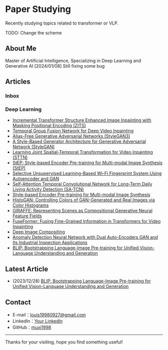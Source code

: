 # Paper Studying

Recently studying topics related to transformer or VLP.

TODO: Change the scheme

## About Me
Master of Artificial Intelligence, Specializing in Deep Learning and Generative AI
[2024/01/08] Still fixing some bug

## Articles

### Inbox


### Deep Learning
- [Incremental Transformer Structure Enhanced Image Inpainting with Masking Positional Encoding (ZITS)](link-to-your-article)
- [Temporal Group Fusion Network for Deep Video Inpainting](link-to-your-article)
- [Alias-Free Generative Adversarial Networks (StyleGAN3)](link-to-category)
- [A Style-Based Generator Architecture for Generative Adversarial Network (StyleGAN)]()
- [Learning Joint Spatial-Temporal Transformation for Video Inpainting (STTN)]()
- [StEP: Style-based Encoder Pre-training for Multi-modal Image Synthesis (StEP)](StEP.md)
- [Selective Unsupervised Learning-Based Wi-Fi Fingerprint System Using Autoencoder and GAN]()
- [Self-Attention Temporal Convolutional Network for Long-Term Daily Living Activity Detection (SA-TCN)]()
- [Style-based Encoder Pre-training for Multi-modal Image Synthesis]()
- [HistoGAN: Controlling Colors of GAN-Generated and Real Images via Color Histograms](HistoGAN.md) 
- [GIRAFFE: Representing Scenes as Compositional Generative Neural Feature Fields]()
- [FuseFormer: Fusing Fine-Grained Information in Transformers for Video Inpainting]()
- [Deep Image Compositing]()
- [Anomaly Detection Neural Network with Dual Auto-Encoders GAN and Its Industrial Inspection Applications]()
- [BLIP: Bootstrapping Language-Image Pre-training for Unified Vision-Language Understanding and Generation](BLIP.md)


<!-- ### Related Projects -->

## Latest Article
- (2023/12/28) [BLIP: Bootstrapping Language-Image Pre-training for Unified Vision-Language Understanding and Generation](BLIP.md)

## Contact
- E-mail：[louis19980927@gmail.com](mailto:louis19980927@gmail.com)
- LinkedIn：[Your LinkedIn](your-linkedin-url)
- GitHub：[muxi1998](https://github.com/muxi1998)

---

Thanks for your visiting, hope you find something useful!
